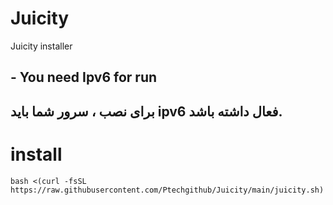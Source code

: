 # Juicity
Juicity installer


## - You need Ipv6 for run

## برای نصب ، سرور شما باید ipv6 فعال داشته باشد.

# install

```
bash <(curl -fsSL https://raw.githubusercontent.com/Ptechgithub/Juicity/main/juicity.sh)

```


